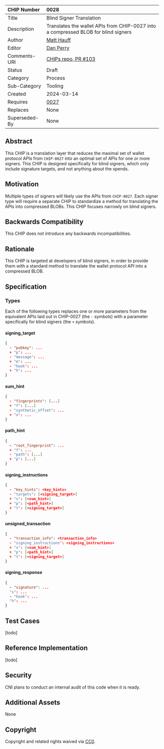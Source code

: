 CHIP Number   | 0028
:-------------|:----
Title       	| Blind Signer Translation
Description   | Translates the wallet APIs from CHIP-0027 into a compressed BLOB for blind signers
Author      	| [Matt Hauff](https://github.com/Quexington)
Editor      	| [Dan Perry](https://github.com/danieljperry)
Comments-URI  | [CHIPs repo, PR #103](https://github.com/Chia-Network/chips/pull/103)
Status      	| Draft
Category    	| Process
Sub-Category  | Tooling
Created   	  | 2024-03-14
Requires    	| [0027](https://github.com/Chia-Network/chips/pull/102)
Replaces    	| None
Superseded-By | None

## Abstract

This CHIP is a translation layer that reduces the maximal set of wallet protocol APIs from `CHIP-0027` into an optimal set of APIs for one or more signers. This CHIP is designed specifically for blind signers, which only include signature targets, and not anything about the spends.

## Motivation

Multiple types of signers will likely use the APIs from `CHIP-0027`. Each signer type will require a separate CHIP to standardize a method for translating the APIs into compressed BLOBs. This CHIP focuses narrowly on blind signers.

## Backwards Compatibility

This CHIP does not introduce any backwards incompatibilities.

## Rationale

This CHIP is targeted at developers of blind signers, in order to provide them with a standard method to translate the wallet protocol API into a compressed BLOB.

## Specification

### Types

Each of the following types replaces one or more parameters from the equivalent APIs laid out in CHIP-0027 (the `-` symbols) with a parameter specifically for blind signers (the `+` symbols).

#### signing_target

```json
{
  - "pubkey": ...
  + "p": ...
  - "message": ...
  + "m": ...
  - "hook": ...
  + "h": ...
}
```

#### sum_hint

```json
{
  - "fingerprints": [...]
  + "f": [...]
  - "synthetic_offset": ...
  + "o": ...
}
```

#### path_hint

```json
{
  - "root_fingerprint": ...
  + "f": ...
  - "path": [...]
  + "p": [...]
}
```

#### signing_instructions

```json
{
  - "key_hints": <key_hints>
  - "targets": [<signing_target>]
  + "s": [<sum_hint>]
  + "p": [<path_hint>]
  + "t": [<signing_target>]
}
```

#### unsigned_transaction

```json
{
  - "transaction_info": <transaction_info>
  - "signing_instructions": <signing_instructions>
  + "s": [<sum_hint>]
  + "p": [<path_hint>]
  + "t": [<signing_target>]
}
```

#### signing_response

```json
{
  - "signature": ...
  "s": ...
  - "hook": ...
  "h": ...
}
```

## Test Cases

[todo]

## Reference Implementation

[todo]

## Security

CNI plans to conduct an internal audit of this code when it is ready.

## Additional Assets

None

## Copyright
Copyright and related rights waived via [CC0](https://creativecommons.org/publicdomain/zero/1.0/).

